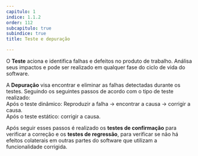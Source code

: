 ```yaml
---
capitulo: 1
indice: 1.1.2
order: 112
subcapitulo: true
subindice: true
title: Teste e depuração

---
```



<p>O <b>Teste</b> aciona e identifica falhas e defeitos no produto de trabalho. Análisa seus impactos e pode ser realizado em qualquer fase do ciclo de vida do software. </p>

<p>A <b>Depuração</b> visa encontrar e eliminar as falhas detectadas durante os testes. Seguindo os seguintes passos de acordo com o tipo de teste realizado: 
<br> Após o teste dinâmico: Reproduzir a falha &rarr; encontrar a causa &rarr; corrigir a causa.
<br> Após o teste estático: corrigir a causa. </p>

<p>Após seguir esses passos é realizado os <b>testes de confirmação</b> para verificar a correção e os <b>testes de regressão</b>, para verificar se não há efeitos colaterais em outras partes do software que utilizam a funcionalidade corrigida. </p>